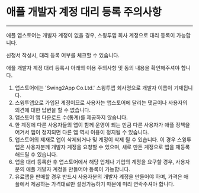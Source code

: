 # 애플 개발자 계정 대리 등록 주의사항

***

애플 앱스토어는 개발자 계정이 없을 경우, 스윙투앱 회사 계정으로 대리 등록이 가능합니다.

신청서 작성시, 대리 등록 여부를 체크할 수 있습니다.&#x20;

애플 개발자 계정 대리 등록시 아래의 이용 주의사항 및 동의 내용을 확인해주셔야 합니다.



1. 앱스토어에는 'Swing2App Co.Ltd.' 스윙투앱 회사명으로 개발자 이름이 기재됩니다.
2. 스윙투앱으로 가입된 계정이므로 사용자는 앱스토어에 달리는 댓글이나 사용자의 의견에 대한 답변을 할 수 없습니다.&#x20;
3. 앱스토어 앱 다운로드 수(통계)를 제공하지 않습니다.
4. 한 계정에 다른 사용자들의 앱이 함께 운영이 되는 만큼 다른 사용자가 애플 정책을 어겨서 앱이 정지되면 다른 앱 역시 이용이 정지될 수 있습니다.&#x20;
5. 앱스토어의 제재로 앱이 삭제되거나 및 계정이 삭제 될 수 있습니다. 이 경우 스윙투앱은 사용자분께 개발자 계정을 요청할 수 있으며, 새로 만든 계정으로 앱을 재등록해드릴 수 있습니다.&#x20;
6. 앱을 대리 등록한 후 앱스토어에서 해당 업체나 기업의 계정을 요구할 경우, 사용자분의 애플 개발자 계정을 만들어야 등록이 가능합니다.
7. 유료앱을 판매할 경우 반드시 사용자분의 개발자 계정을 만들어야 하며, 가격은 애플에서 제공하는 가격대로만 설정가능하기 때문에 미리 연락주셔야 합니다.&#x20;




